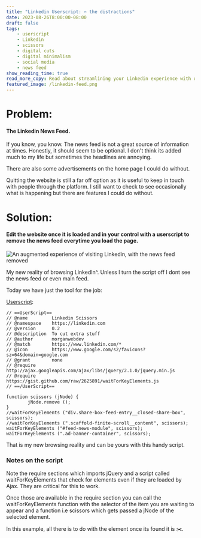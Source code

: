 ```yaml
---
title: "Linkedin Userscript: ✂️ the distractions"
date: 2023-08-26T8:00:00-08:00
draft: false
tags: 
    - userscript
    - Linkedin
    - scissors
    - digital cuts
    - digital minimalism
    - social media
    - news feed
show_reading_time: true
read_more_copy: Read about streamlining your Linkedin experience with userscripts...
featured_image: /linkedin-feed.png
---
```


# Problem:

#### The Linkedin News Feed. 

If you know, you know. The news feed is not a great source of information at times. Honestly, it should seem to be optional. I don't think its added much to my life but sometimes the headlines are annoying. 

There are also some advertisements on the home page I could do without. 

Quitting the website is still a far off option as it is useful to keep in touch with people through the platform. I still want to check to see occasionally what is happening but there are features I could do without. 

# Solution: 

#### Edit the website once it is loaded and in your control with a userscript to remove the news feed everytime you load the page.

![An augmented experience of visiting Linkedin, with the news feed removed](/linkedin-feed.png)

My new reality of browsing LinkedIn^. Unless I turn the script off I dont see the news feed or even main feed.


Today we have just the tool for the job:

[Userscript](https://en.wikipedia.org/wiki/Userscript):

```
// ==UserScript==
// @name         Linkedin Scissors
// @namespace    https://linkedin.com
// @version      0.2
// @description  To cut extra stuff
// @author       morganwebdev
// @match        https://www.linkedin.com/*
// @icon         https://www.google.com/s2/favicons?sz=64&domain=google.com
// @grant        none
// @require      http://ajax.googleapis.com/ajax/libs/jquery/2.1.0/jquery.min.js
// @require      https://gist.github.com/raw/2625891/waitForKeyElements.js
// ==/UserScript==

function scissors (jNode) {
        jNode.remove ();
}
//waitForKeyElements ("div.share-box-feed-entry__closed-share-box", scissors);
//waitForKeyElements (".scaffold-finite-scroll__content", scissors);
waitForKeyElements ("#feed-news-module", scissors);
waitForKeyElements (".ad-banner-container", scissors);
```

That is my new browsing reality and can be yours with this handy script.

### Notes on the script

Note the require sections which imports jQuery and a script called waitForKeyElements that check for elements even if they are loaded by Ajax. They are critical for this to work. 

Once those are available in the require section you can call the waitForKeyElements function with the selector of the item you are waiting to appear and a function i.e scissors which gets passed a jNode of the selected element.

In this example, all there is to do with the element once its found it is ✂️.